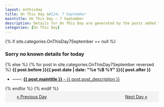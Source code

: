 ```yaml
---
layout: onthisday
title: On This Day &#124; 7 September
maintitle: On This Day — 7 September
description: Details for On This Day are generated by the posts added to the website so the content is subject to changes/updates over time.
categories: [On This Day]
---
```


{% if site.categories.OnThisDay7September == null %}
<h3>Sorry no known details for today</h3>
{% else %}
{% for post in site.categories.OnThisDay7September reversed %}
<strong>{{ post.before }}{{ post.date | date: "%e %B %Y" }}{{ post.after }}</strong>
<ul>
<li> ——: <a class="{{ post.class }}" href="{{ post.url }}"><strong>{{ post.maintitle }}</strong> - {{ post.post_description }}</a></li>
</ul>
{% endfor %}
{% endif %}
<br />
<div style="background-color: #f3f3f3; padding: 10px; border-radius: 5px; text-align: center; display: flex; justify-content: space-evenly;">
<a href="/onthisday/09/09-06">« Previous Day</a>
<span style="visibility:hidden;">[ Visit Leap Year February 29 ]</span>
<a href="/onthisday/09/09-08">Next Day »</a>
</div>
